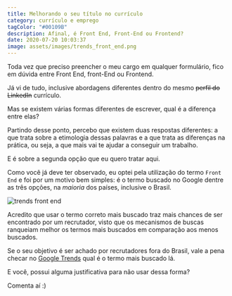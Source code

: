 ```yaml
---
title: Melhorando o seu título no currículo
category: currículo e emprego
tagColor: "#00109B"
description: Afinal, é Front End, Front-End ou Frontend?
date: 2020-07-20 10:03:37
image: assets/images/trends_front_end.png
---
```

Toda vez que preciso preencher o meu cargo em qualquer formulário, fico em dúvida entre Front End, front-End ou Frontend.

Já vi de tudo, inclusive abordagens diferentes dentro do mesmo ~~perfil do LinkedIn~~ currículo.

Mas se existem várias formas diferentes de escrever, qual é a diferença entre elas?

Partindo desse ponto, percebo que existem duas respostas diferentes: a que trata sobre a etimologia dessas palavras e a que trata as diferenças na prática, ou seja, a que mais vai te ajudar a conseguir um trabalho.

E é sobre a segunda opção que eu quero tratar aqui.

Como você já deve ter observado, eu optei pela utilização do termo `Front End` e foi por um motivo bem simples: é o termo buscado no Google dentre as três opções, na *maioria* dos países, inclusive o Brasil.

![trends front end](assets/images/trends_front_end.png "trends front end")

Acredito que usar o termo correto mais buscado traz mais chances de ser encontrado por um recrutador, visto que os mecanismos de buscas ranqueiam melhor os termos mais buscados em comparação aos menos buscados.

Se o seu objetivo é ser achado por recrutadores fora do Brasil, vale a pena checar no [Google Trends](https://trends.google.com.br/trends/explore?geo=BR&q=front%20end,front-end,frontend) qual é o termo mais buscado lá.

E você, possui alguma justificativa para não usar dessa forma?

Comenta aí :)
